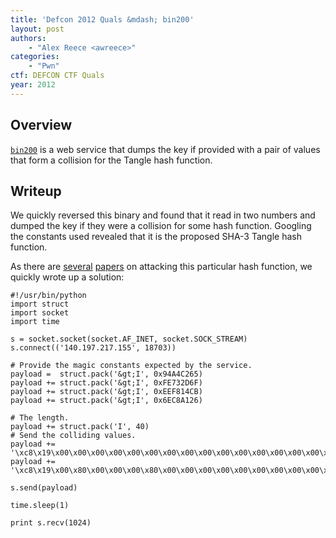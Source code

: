 ```yaml
---
title: 'Defcon 2012 Quals &mdash; bin200'
layout: post
authors: 
    - "Alex Reece <awreece>"
categories:
    - "Pwn"
ctf: DEFCON CTF Quals
year: 2012
---
```

## Overview

[`bin200`][1] is a web service that dumps the key if provided with a pair of values that form a collision for the Tangle hash function.

<!--more-->

## Writeup

We quickly reversed this binary and found that it read in two numbers and dumped the key if they were a collision for some hash function. Googling the constants used revealed that it is the proposed SHA-3 Tangle hash function.

As there are [several][2] [papers][3] on attacking this particular hash function, we quickly wrote up a solution:

```
#!/usr/bin/python
import struct
import socket
import time

s = socket.socket(socket.AF_INET, socket.SOCK_STREAM)
s.connect(('140.197.217.155', 18703))

# Provide the magic constants expected by the service.
payload =  struct.pack('&gt;I', 0x94A4C265)
payload += struct.pack('&gt;I', 0xFE732D6F)
payload += struct.pack('&gt;I', 0xEEF814CB)
payload += struct.pack('&gt;I', 0x6EC8A126)

# The length.
payload += struct.pack('I', 40)
# Send the colliding values.
payload += '\xc8\x19\x00\x00\x00\x00\x00\x00\x00\x00\x00\x00\x00\x00\x00\x00\x00\x00\x00\x00\x00\x00\x00\x00\x00\x00\x00\x00\x00\x00\x00\x00\x00\x00\x00\x00\x00\x00\x00\x00'
payload += '\xc8\x19\x00\x80\x00\x00\x00\x80\x00\x00\x00\x00\x00\x00\x00\x00\x00\x00\x00\x00\x00\x00\x00\x00\x00\x00\x00\x00\x00\x00\x00\x00\x00\x00\x00\x80\x00\x00\x00\x80'

s.send(payload)

time.sleep(1)

print s.recv(1024)
```

 [1]: http://dl.ctftime.org/2/2/bin200-be19a9cbf33eaec013653cac2cac0ecf
 [2]: http://csrc.nist.gov/groups/ST/hash/sha-3/Round1/documents/Tangle_Comments.pdf
 [3]: www2.mat.dtu.dk/people/S.Thomsen/tangle/tangle-coll.pdf